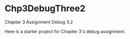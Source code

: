 # Chp3DebugThree2
Chapter 3 Assignment Debug 3.2

Here is a starter project for Chapter 3's debug assignment.
